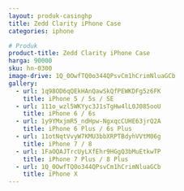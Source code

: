 ```yaml
---
layout: produk-casinghp
title: Zedd Clarity iPhone Case
categories: iphone

# Produk
product-title: Zedd Clarity iPhone Case
harga: 90000
sku: hn-0300
image-drive: 1Q_0OwfTQ0o344QPsvCm1hCrimNluaGCb
gallery:
  - url: 1q98OD6qQEkHAnQawSkQfPEWKDFg5z6FK
    title: iPhone 5 / 5s / SE
  - url: 111o_wzl5WKYyc3J1sTgHw4lL0J085ooU
    title: iPhone 6 / 6s
  - url: 1y9YMxjmR5_ndHpw-NgxqcCUHE63jrQ2A
    title: iPhone 6 Plus / 6s Plus
  - url: 11otNqtVvyW7KMU3bbXRPTBdyhVVtM06g
    title: iPhone 7 / 8
  - url: 1FaOQAJTrcUyLXfEhr9HGgQ3bMuEtkwTP
    title: iPhone 7 Plus / 8 Plus
  - url: 1Q_0OwfTQ0o344QPsvCm1hCrimNluaGCb
    title: iPhone X
---
```

